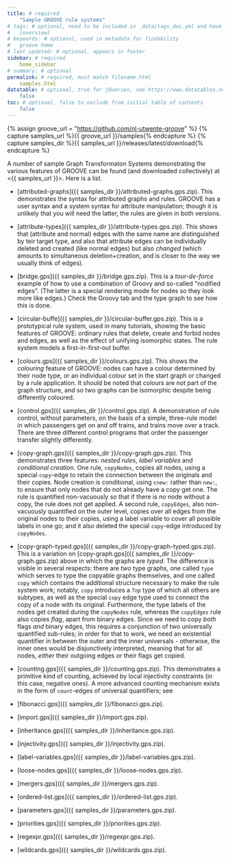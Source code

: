 ```yaml
---
title: # required
    "Sample GROOVE rule systems"
# tags: # optional, need to be included in _data/tags_doc.yml and have a page in tags/
# 	[overview]
# keywords: # optional, used in metadata for findability
# 	groove home
# last_updated: # optional, appears in footer
sidebar: # required
    home_sidebar
# summary: # optional
permalink: # required, must match filename.html
    samples.html
datatable: # optional, true for jQueries, see https://www.datatables.net/
    false
toc: # optional, false to exclude from initial table of contents
    false
---
```

{% assign groove_url = "https://github.com/nl-utwente-groove" %}
{% capture samples_url %}{{ groove_url }}/samples{% endcapture %}
{% capture samples_dir %}{{ samples_url }}/releases/latest/download{% endcapture %}

A number of sample Graph Transformaton Systems demonstrating the various features of GROOVE can be found (and downloaded collectively) at <{{ samples_url }}>. Here is a list.

- [attributed-graphs]({{ samples_dir }}/attributed-graphs.gps.zip). This demonstrates the syntax for attributed graphs and rules. GROOVE has a user syntax and a system syntax for attribute manipulation; though it is unlikely that you will need the latter, the rules are given in both versions.

- [attribute-types]({{ samples_dir }}/attribute-types.gps.zip). This shows that (attribute and normal) edges with the same name are distinguished by teir target type, and also that attribute edges can be individually deleted and created (like normal edges) but also _changed_ (which amounts to simultaneous deletion+creation, and is closer to the way we usually think of edges).

- [bridge.gps]({{ samples_dir }}/bridge.gps.zip). This is a _tour-de-force_ example of how to use a combination of Groovy and so-called "nodified edges". (The latter is a special rendering mode for nodes so they look more like edges.) Check the Groovy tab and the type graph to see how this is done.

- [circular-buffe]({{ samples_dir }}/circular-buffer.gps.zip). This is a prototypical rule system, used in many tutorials, showing the basic features of GROOVE: ordinary rules that delete, create and forbid nodes and edges, as well as the effect of unifying isomorphic states. The rule system models a first-in-first-out buffer.

- [colours.gps]({{ samples_dir }}/colours.gps.zip). This shows the _colouring_ feature of GROOVE: nodes can have a colour determined by their node type, or an individual colour set in the start graph or changed by a rule application. It should be noted that colours are not part of the graph structure, and so two graphs can be isomorphic despite being differently coloured.

- [control.gps]({{ samples_dir }}/control.gps.zip). A demonstration of rule control, without parameters, on the basis of a simple, three-rule model in which passengers get on and off trains, and trains move over a track. There are three different control programs that order the passenger transfer slightly differently.

- [copy-graph.gps]({{ samples_dir }}/copy-graph.gps.zip). This demonstrates three features: _nested rules_, _label variables_ and _conditional creation_. One rule, `copyNodes`, copies all nodes, using a special `copy`-edge to retain the connection between the originals and their copies. Node creation is conditional, using `cnew:` rather than `new:`, to ensure that only nodes that do not already have a copy get one. The rule is quantified non-vacuously so that if there is no node without a  copy, the rule does not get applied. A second rule, `copyEdges`, also non-vacuously quantified on the outer level, copies over all edges from the original nodes to their copies, using a label variable to cover all possible labels in one go; and it also deleted the special `copy`-edge introduced by `copyNodes`.

- [copy-graph-typed.gps]({{ samples_dir }}/copy-graph-typed.gps.zip). This is a variation on [copy-graph.gps]({{ samples_dir }}/copy-graph.gps.zip) above in which the graphs are _typed_. The difference is visible in several respects: there are _two_ type graphs, one called `type` which serves to type the copyable graphs themselves, and one called `copy` which contains the additional structure necessary to make the rule system work; notably, `copy` introduces a *`Top`* type of which all others are subtypes, as well as the special `copy` edge type used to connect the copy of a node with its original. Furthermore, the type labels of the nodes get created during the `copyNodes` rule, whereas the `copyEdges` rule also copies _flag_, apart from binary edges. Since we need to copy _both_ flags _and_ binary edges, this requires a conjunction of two universally quantified sub-rules; in order for that to work, we need an existential quantifier in between the outer and the inner universals - otherwise, the inner ones would be disjunctively interpreted, meaning that for all nodes, _either_ their outgoing edges _or_ their flags get copied.

- [counting.gps]({{ samples_dir }}/counting.gps.zip). This demonstrates a primitive kind of counting, achieved by local injectivity constraints (in this case, negative ones). A more advanced counting mechanism exists in the form of `count`-edges of universal quantifiers; see 


- [fibonacci.gps]({{ samples_dir }}/fibonacci.gps.zip).


- [import.gps]({{ samples_dir }}/import.gps.zip).


- [inheritance.gps]({{ samples_dir }}/inheritance.gps.zip).


- [injectivity.gps]({{ samples_dir }}/injectivity.gps.zip).


- [label-variables.gps]({{ samples_dir }}/label-variables.gps.zip).


- [loose-nodes.gps]({{ samples_dir }}/loose-nodes.gps.zip).


- [mergers.gps]({{ samples_dir }}/mergers.gps.zip).

- [ordered-list.gps]({{ samples_dir }}/ordered-list.gps.zip).

- [parameters.gps]({{ samples_dir }}/parameters.gps.zip).

- [priorities.gps]({{ samples_dir }}/priorities.gps.zip).

- [regexpr.gps]({{ samples_dir }}/regexpr.gps.zip).

- [wildcards.gps]({{ samples_dir }}/wildcards.gps.zip).


